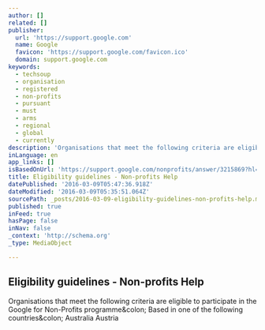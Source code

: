 ```yaml
---
author: []
related: []
publisher:
  url: 'https://support.google.com'
  name: Google
  favicon: 'https://support.google.com/favicon.ico'
  domain: support.google.com
keywords:
  - techsoup
  - organisation
  - registered
  - non-profits
  - pursuant
  - must
  - arms
  - regional
  - global
  - currently
description: 'Organisations that meet the following criteria are eligible to participate in the Google for Non-Profits programme: Based in one of the following countries: Australia Austria'
inLanguage: en
app_links: []
isBasedOnUrl: 'https://support.google.com/nonprofits/answer/3215869?hl=en-AU&ref_topic=3247288'
title: Eligibility guidelines - Non-profits Help
datePublished: '2016-03-09T05:47:36.918Z'
dateModified: '2016-03-09T05:35:51.064Z'
sourcePath: _posts/2016-03-09-eligibility-guidelines-non-profits-help.md
published: true
inFeed: true
hasPage: false
inNav: false
_context: 'http://schema.org'
_type: MediaObject

---
```

<article style=""><h1>Eligibility guidelines - Non-profits Help</h1><p>Organisations that meet the following criteria are eligible to participate in the Google for Non-Profits programme&amp;colon; Based in one of the following countries&amp;colon; Australia Austria</p></article>
